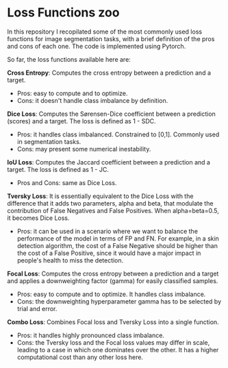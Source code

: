 # Loss Functions zoo

In this repository I recopilated some of the most commonly used loss functions for image segmentation tasks, with a brief definition of the pros and cons of each one. The code is implemented using Pytorch. 

So far, the loss functions available here are: 

**Cross Entropy**:
Computes the cross entropy between a prediction and a target. 
- Pros: easy to compute and to optimize.
- Cons: it doesn't handle class imbalance by definition.


**Dice Loss**:
Computes the Sørensen-Dice coefficient between a prediction (scores) and a target. The loss is defined as 1 - SDC.
- Pros: it handles class imbalanced. Constrained to [0,1]. Commonly used in segmentation tasks.
- Cons: may present some numerical inestability.


**IoU Loss**:
Computes the Jaccard coefficient between a prediction and a target. The loss is defined as 1 - JC. 
- Pros and Cons: same as Dice Loss. 


**Tversky Loss**:
It is essentially equivalent to the Dice Loss with the difference that it adds two parameters, alpha and beta, that modulate the contribution of False Negatives and False Positives. When alpha=beta=0.5, it becomes Dice Loss.
- Pros: it can be used in a scenario where we want to balance the performance of the model in terms of FP and FN. For example, in a skin detection algorithm, the cost of a False Negative should be higher than the cost of a False Positive, since it would have a major impact in people's health to miss the detection.


**Focal Loss**:
Computes the cross entropy between a prediction and a target and applies a downweighting factor (gamma) for easily classified samples.
- Pros: easy to compute and to optimize. It handles class imbalance.
- Cons: the downweighting hyperparameter gamma has to be selected by trial and error. 


**Combo Loss**:
Combines Focal loss and Tversky Loss into a single function.
- Pros: it handles highly pronounced class imbalance.
- Cons: the Tversky loss and the Focal loss values may differ in scale, leading to a case in which one dominates over the other. It has a higher computational cost than any other loss here. 
